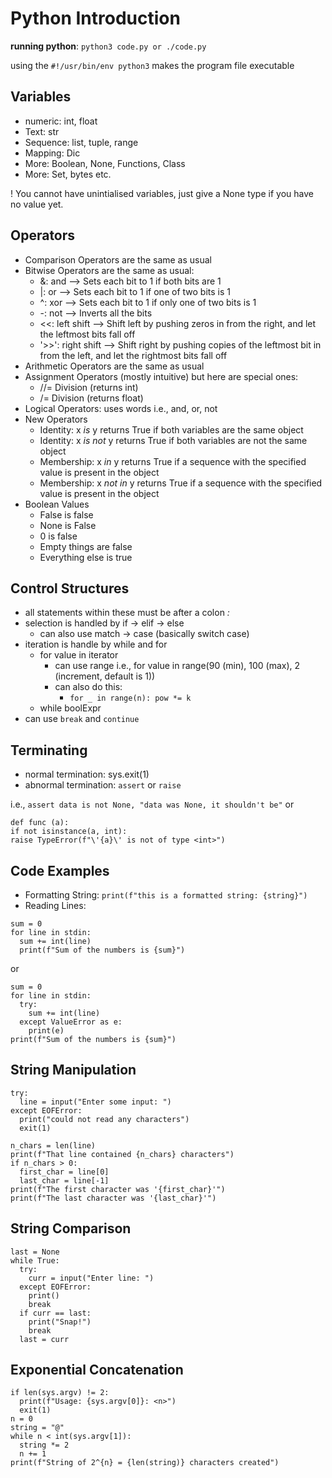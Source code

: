 # Python Introduction 

**running python**: ```python3 code.py or ./code.py```

using the ```#!/usr/bin/env python3``` makes the program file executable

## Variables
- numeric: int, float 
- Text: str
- Sequence: list, tuple, range 
- Mapping: Dic
- More: Boolean, None, Functions, Class
- More: Set, bytes etc. 

! You cannot have unintialised variables, just give a None type if you have no value yet. 

## Operators 
- Comparison Operators are the same as usual 
- Bitwise Operators are the same as usual:
  - &: and --> Sets each bit to 1 if both bits are 1
  - |: or --> Sets each bit to 1 if one of two bits is 1
  - ^: xor -->  Sets each bit to 1 if only one of two bits is 1
  - -: not --> Inverts all the bits
  - <<: left shift --> Shift left by pushing zeros in from the right, and let the leftmost bits fall off
  - '>>': right shift -->  Shift right by pushing copies of the leftmost bit in from the left, and let the rightmost bits fall off
- Arithmetic Operators are the same as usual 
- Assignment Operators (mostly intuitive) but here are special ones:
  - //= Division (returns int)
  - /= Division (returns float)
- Logical Operators: uses words i.e., and, or, not
- New Operators
  - Identity: x *is* y returns True if both variables are the same object
  - Identity: x *is not* y returns True if both variables are not the same object
  - Membership: x *in* y returns True if a sequence with the specified value is present in the object
  - Membership: x *not in* y returns True if a sequence with the specified value is present in the object
- Boolean Values
  - False is false
  - None is False
  - 0 is false 
  - Empty things are false 
  - Everything else is true

## Control Structures 
- all statements within these must be after a colon *:*
- selection is handled by if -> elif -> else  
  - can also use match -> case (basically switch case)
- iteration is handle by while and for 
  - for value in iterator
    - can use range i.e., for value in range(90 (min), 100 (max), 2 (increment, default is 1))
    - can also do this:
      - ```for _ in range(n): pow *= k```
  - while boolExpr
- can use  ```break``` and ```continue```

## Terminating 
- normal termination: sys.exit(1) 
- abnormal termination: ```assert``` or ```raise```

i.e., ```assert data is not None, "data was None, it shouldn't be"```
or
```
def func (a):
if not isinstance(a, int):
raise TypeError(f"\'{a}\' is not of type <int>")
```

## Code Examples
- Formatting String: ```print(f"this is a formatted string: {string}")```
- Reading Lines:
```
sum = 0
for line in stdin:
  sum += int(line)
  print(f"Sum of the numbers is {sum}")
```
or
```
sum = 0
for line in stdin:
  try:
    sum += int(line)
  except ValueError as e:
    print(e)
print(f"Sum of the numbers is {sum}")
```

## String Manipulation

```
try:
  line = input("Enter some input: ")
except EOFError:
  print("could not read any characters")
  exit(1)

n_chars = len(line)
print(f"That line contained {n_chars} characters")
if n_chars > 0:
  first_char = line[0]
  last_char = line[-1]
print(f"The first character was '{first_char}'")
print(f"The last character was '{last_char}'")
```

## String Comparison 
```
last = None
while True:
  try:
    curr = input("Enter line: ")
  except EOFError:
    print()
    break
  if curr == last:
    print("Snap!")
    break
  last = curr
```

## Exponential Concatenation
```
if len(sys.argv) != 2:
  print(f"Usage: {sys.argv[0]}: <n>")
  exit(1)
n = 0
string = "@"
while n < int(sys.argv[1]):
  string *= 2
  n += 1
print(f"String of 2^{n} = {len(string)} characters created")
```